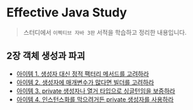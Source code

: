# Effective Java Study
> 스터디에서 `이펙티브 자바 3판` 서적을 학습하고 정리한 내용입니다.

## 2장 객체 생성과 파괴
* [아이템 1. 생성자 대신 정적 팩터리 메서드를 고려하라](item1.md)
* [아이템 2. 생성자에 매개변수가 많다면 빌더를 고려하라](item2.md)
* [아이템 3. private 생성자나 열거 타입으로 싱글턴임을 보증하라](item3.md)
* [아이템 4. 인스턴스화를 막으려거든 private 생성자를 사용하라](item4.md)